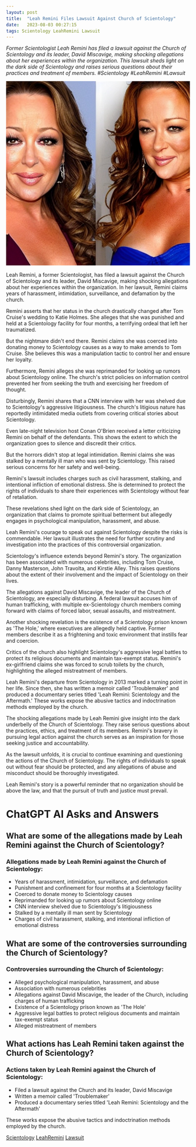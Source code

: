 ```yaml
---
layout: post
title:  "Leah Remini Files Lawsuit Against Church of Scientology"
date:   2023-08-03 00:27:15 
tags: Scientology LeahRemini Lawsuit
---
```

*Former Scientologist Leah Remini has filed a lawsuit against the Church of Scientology and its leader, David Miscavige, making shocking allegations about her experiences within the organization. This lawsuit sheds light on the dark side of Scientology and raises serious questions about their practices and treatment of members. #Scientology #LeahRemini #Lawsuit*

![Leah Remini, filing a lawsuit disturbed making disturbing allegations on the Church of Scientology that has disturbing experiences](/assets/fc0e7194-b49f-4af9-a1d6-177be1fdd674.jpg "Leah Remini Files Lawsuit Against Church of Scientology")

Leah Remini, a former Scientologist, has filed a lawsuit against the Church of Scientology and its leader, David Miscavige, making shocking allegations about her experiences within the organization. In her lawsuit, Remini claims years of harassment, intimidation, surveillance, and defamation by the church.

Remini asserts that her status in the church drastically changed after Tom Cruise's wedding to Katie Holmes. She alleges that she was punished and held at a Scientology facility for four months, a terrifying ordeal that left her traumatized.

But the nightmare didn't end there. Remini claims she was coerced into donating money to Scientology causes as a way to make amends to Tom Cruise. She believes this was a manipulation tactic to control her and ensure her loyalty.

Furthermore, Remini alleges she was reprimanded for looking up rumors about Scientology online. The church's strict policies on information control prevented her from seeking the truth and exercising her freedom of thought.

Disturbingly, Remini shares that a CNN interview with her was shelved due to Scientology's aggressive litigiousness. The church's litigious nature has reportedly intimidated media outlets from covering critical stories about Scientology.

Even late-night television host Conan O'Brien received a letter criticizing Remini on behalf of the defendants. This shows the extent to which the organization goes to silence and discredit their critics.

But the horrors didn't stop at legal intimidation. Remini claims she was stalked by a mentally ill man who was sent by Scientology. This raised serious concerns for her safety and well-being.

Remini's lawsuit includes charges such as civil harassment, stalking, and intentional infliction of emotional distress. She is determined to protect the rights of individuals to share their experiences with Scientology without fear of retaliation.

These revelations shed light on the dark side of Scientology, an organization that claims to promote spiritual betterment but allegedly engages in psychological manipulation, harassment, and abuse.

Leah Remini's courage to speak out against Scientology despite the risks is commendable. Her lawsuit illustrates the need for further scrutiny and investigation into the practices of this controversial organization.

Scientology's influence extends beyond Remini's story. The organization has been associated with numerous celebrities, including Tom Cruise, Danny Masterson, John Travolta, and Kirstie Alley. This raises questions about the extent of their involvement and the impact of Scientology on their lives.

The allegations against David Miscavige, the leader of the Church of Scientology, are especially disturbing. A federal lawsuit accuses him of human trafficking, with multiple ex-Scientology church members coming forward with claims of forced labor, sexual assaults, and mistreatment.

Another shocking revelation is the existence of a Scientology prison known as 'The Hole,' where executives are allegedly held captive. Former members describe it as a frightening and toxic environment that instills fear and coercion.

Critics of the church also highlight Scientology's aggressive legal battles to protect its religious documents and maintain tax-exempt status. Remini's ex-girlfriend claims she was forced to scrub toilets by the church, highlighting the alleged mistreatment of members.

Leah Remini's departure from Scientology in 2013 marked a turning point in her life. Since then, she has written a memoir called 'Troublemaker' and produced a documentary series titled 'Leah Remini: Scientology and the Aftermath.' These works expose the abusive tactics and indoctrination methods employed by the church.

The shocking allegations made by Leah Remini give insight into the dark underbelly of the Church of Scientology. They raise serious questions about the practices, ethics, and treatment of its members. Remini's bravery in pursuing legal action against the church serves as an inspiration for those seeking justice and accountability.

As the lawsuit unfolds, it is crucial to continue examining and questioning the actions of the Church of Scientology. The rights of individuals to speak out without fear should be protected, and any allegations of abuse and misconduct should be thoroughly investigated.

Leah Remini's story is a powerful reminder that no organization should be above the law, and that the pursuit of truth and justice must prevail.


# ChatGPT AI Asks and Answers
## What are some of the allegations made by Leah Remini against the Church of Scientology?
### Allegations made by Leah Remini against the Church of Scientology:
- Years of harassment, intimidation, surveillance, and defamation
- Punishment and confinement for four months at a Scientology facility
- Coerced to donate money to Scientology causes
- Reprimanded for looking up rumors about Scientology online
- CNN interview shelved due to Scientology's litigiousness
- Stalked by a mentally ill man sent by Scientology
- Charges of civil harassment, stalking, and intentional infliction of emotional distress

## What are some of the controversies surrounding the Church of Scientology?
### Controversies surrounding the Church of Scientology:
- Alleged psychological manipulation, harassment, and abuse
- Association with numerous celebrities
- Allegations against David Miscavige, the leader of the Church, including charges of human trafficking
- Existence of a Scientology prison known as 'The Hole'
- Aggressive legal battles to protect religious documents and maintain tax-exempt status
- Alleged mistreatment of members

## What actions has Leah Remini taken against the Church of Scientology?
### Actions taken by Leah Remini against the Church of Scientology:
- Filed a lawsuit against the Church and its leader, David Miscavige
- Written a memoir called 'Troublemaker'
- Produced a documentary series titled 'Leah Remini: Scientology and the Aftermath'

These works expose the abusive tactics and indoctrination methods employed by the church.


[Scientology](/tags/Scientology) [LeahRemini](/tags/LeahRemini) [Lawsuit](/tags/Lawsuit)